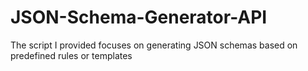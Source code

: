 # JSON-Schema-Generator-API
The script I provided focuses on generating JSON schemas based on predefined rules or templates

